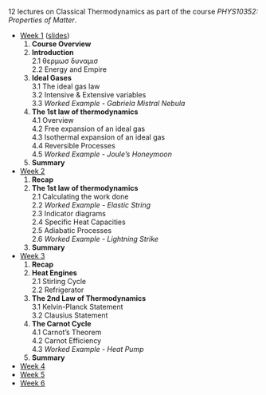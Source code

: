 
12 lectures on Classical Thermodynamics as part of the course *PHYS10352: Properties of Matter*.

* <ins>Week 1</ins> ([slides](phys10352/PHYS10352___Week_1-updated.pdf))  
    1. **Course Overview**  
    2. **Introduction**  
      2.1 θερμωσ δυναμισ  
      2.2 Energy and Empire  
    3. **Ideal Gases**  
      3.1 The ideal gas law  
      3.2 Intensive & Extensive variables  
      3.3 *Worked Example - Gabriela Mistral Nebula*  
    4. **The 1st law of thermodynamics**  
      4.1 Overview  
      4.2 Free expansion of an ideal gas  
      4.3 Isothermal expansion of an ideal gas  
      4.4 Reversible Processes  
      4.5 *Worked Example - Joule’s Honeymoon*  
    5. **Summary**  
* [Week 2](phys10352/PHYS10352___Week_2-updated.pdf)  
    1. **Recap**
    2. **The 1st law of thermodynamics**  
        2.1 Calculating the work done  
        2.2 *Worked Example - Elastic String*  
        2.3 Indicator diagrams  
        2.4 Specific Heat Capacities  
        2.5 Adiabatic Processes  
        2.6 *Worked Example - Lightning Strike*  
    3. **Summary**  
* [Week 3](phys10352/PHYS10352___Week_3-updated.pdf)  
    1. **Recap**  
    2. **Heat Engines**  
        2.1 Stirling Cycle  
        2.2 Refrigerator  
    3. **The 2nd Law of Thermodynamics**  
        3.1 Kelvin-Planck Statement  
        3.2 Clausius Statement  
    4. **The Carnot Cycle**  
        4.1 Carnot’s Theorem  
        4.2 Carnot Efficiency  
        4.3 *Worked Example - Heat Pump*  
    5. **Summary**  
* [Week 4](phys10352/PHYS10352___Week_4-updated2.pdf)
* [Week 5](phys10352/PHYS10352___Week_5-updated-2.pdf)
* [Week 6](phys10352/PHYS10352___Week_6.pdf)
